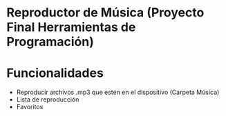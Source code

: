# Reproductor de Música (Proyecto Final Herramientas de Programación)

# Funcionalidades

- Reproducir archivos .mp3 que estén en el dispositivo (Carpeta Música)
- Lista de reproducción
- Favoritos

